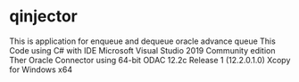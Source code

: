 # qinjector
This is application for enqueue and dequeue oracle advance queue
This Code using C# with IDE Microsoft Visual Studio 2019 Community edition
Ther Oracle Connector using  64-bit ODAC 12.2c Release 1 (12.2.0.1.0) Xcopy for Windows x64
